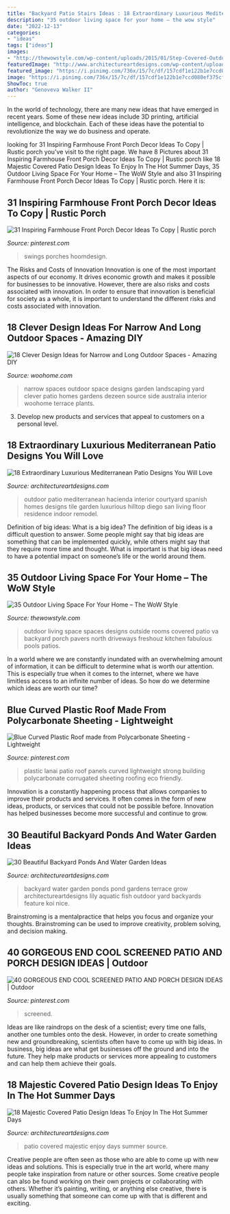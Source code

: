 ```yaml
---
title: "Backyard Patio Stairs Ideas : 18 Extraordinary Luxurious Mediterranean Patio Designs You Will Love"
description: "35 outdoor living space for your home – the wow style"
date: "2022-12-13"
categories:
- "ideas"
tags: ["ideas"]
images:
- "http://thewowstyle.com/wp-content/uploads/2015/01/Step-Covered-Outdoor-Living-Space.jpg"
featuredImage: "http://www.architectureartdesigns.com/wp-content/uploads/2013/04/Backyard-ArchitectureArtDesigns-28.jpg"
featured_image: "https://i.pinimg.com/736x/15/7c/df/157cdf1e122b1e7ccd080ef375cf3bf1.jpg"
image: "https://i.pinimg.com/736x/15/7c/df/157cdf1e122b1e7ccd080ef375cf3bf1.jpg"
ShowToc: true
author: "Genoveva Walker II"
---
```



In the world of technology, there are many new ideas that have emerged in recent years. Some of these new ideas include 3D printing, artificial intelligence, and blockchain. Each of these ideas have the potential to revolutionize the way we do business and operate.

	

		
looking for 31 Inspiring Farmhouse Front Porch Decor Ideas To Copy | Rustic porch you've visit to the right page. We have 8 Pictures about 31 Inspiring Farmhouse Front Porch Decor Ideas To Copy | Rustic porch like 18 Majestic Covered Patio Design Ideas To Enjoy In The Hot Summer Days, 35 Outdoor Living Space For Your Home – The WoW Style and also 31 Inspiring Farmhouse Front Porch Decor Ideas To Copy | Rustic porch. Here it is:
		
    
## 31 Inspiring Farmhouse Front Porch Decor Ideas To Copy | Rustic Porch

<img loading=lazy src="https://i.pinimg.com/736x/15/7c/df/157cdf1e122b1e7ccd080ef375cf3bf1.jpg" onerror="this.onerror=null;this.src='https://tse4.mm.bing.net/th?id=OIP.kUR_KRjb4MbSYKVDzAE7bQHaLH&amp;pid=15.1';" alt="31 Inspiring Farmhouse Front Porch Decor Ideas To Copy | Rustic porch">

_Source: pinterest.com_

>swings porches hoomdesign. 

	

The Risks and Costs of Innovation
Innovation is one of the most important aspects of our economy. It drives economic growth and makes it possible for businesses to be innovative. However, there are also risks and costs associated with innovation. In order to ensure that innovation is beneficial for society as a whole, it is important to understand the different risks and costs associated with innovation.

    
## 18 Clever Design Ideas For Narrow And Long Outdoor Spaces - Amazing DIY

<img loading=lazy src="http://www.woohome.com/wp-content/uploads/2015/03/narrow-space-designs-woohome-18.jpg" onerror="this.onerror=null;this.src='https://tse1.mm.bing.net/th?id=OIP.PjdJzRPvTU0llO0Z56503wHaLH&amp;pid=15.1';" alt="18 Clever Design Ideas for Narrow and Long Outdoor Spaces - Amazing DIY">

_Source: woohome.com_

>narrow spaces outdoor space designs garden landscaping yard clever patio homes gardens dezeen source side australia interior woohome terrace plants. 

	

3. Develop new products and services that appeal to customers on a personal level.

    
## 18 Extraordinary Luxurious Mediterranean Patio Designs You Will Love

<img loading=lazy src="https://www.architectureartdesigns.com/wp-content/uploads/2015/03/18-Extraordinary-Luxurious-Mediterranean-Patio-Designs-You-Will-Love-17-630x930.jpg" onerror="this.onerror=null;this.src='https://tse4.mm.bing.net/th?id=OIP.wWmJqb4LYaFKADz9Hc3H8wHaK7&amp;pid=15.1';" alt="18 Extraordinary Luxurious Mediterranean Patio Designs You Will Love">

_Source: architectureartdesigns.com_

>outdoor patio mediterranean hacienda interior courtyard spanish homes designs tile garden luxurious hilltop diego san living floor residence indoor remodel. 

	

Definition of big ideas: What is a big idea?
The definition of big ideas is a difficult question to answer. Some people might say that big ideas are something that can be implemented quickly, while others might say that they require more time and thought. What is important is that big ideas need to have a potential impact on someone’s life or the world around them.

    
## 35 Outdoor Living Space For Your Home – The WoW Style

<img loading=lazy src="http://thewowstyle.com/wp-content/uploads/2015/01/Step-Covered-Outdoor-Living-Space.jpg" onerror="this.onerror=null;this.src='https://tse2.mm.bing.net/th?id=OIP.51ZeJXSqao0WBjpT-922gAHaFj&amp;pid=15.1';" alt="35 Outdoor Living Space For Your Home – The WoW Style">

_Source: thewowstyle.com_

>outdoor living space spaces designs outside rooms covered patio va backyard porch pavers north driveways freshouz kitchen fabulous pools patios. 

	

In a world where we are constantly inundated with an overwhelming amount of information, it can be difficult to determine what is worth our attention. This is especially true when it comes to the internet, where we have limitless access to an infinite number of ideas. So how do we determine which ideas are worth our time?

    
## Blue Curved Plastic Roof Made From Polycarbonate Sheeting - Lightweight

<img loading=lazy src="https://i.pinimg.com/736x/1a/46/1b/1a461b525be9199816f63a5ddcf7fc87--lanai-patio-los-cabos.jpg" onerror="this.onerror=null;this.src='https://tse1.mm.bing.net/th?id=OIP.nt3kIa3wj89OXgZVANP_zAHaLK&amp;pid=15.1';" alt="Blue Curved Plastic Roof made from Polycarbonate Sheeting - Lightweight">

_Source: pinterest.com_

>plastic lanai patio roof panels curved lightweight strong building polycarbonate corrugated sheeting roofing eco friendly. 

	

Innovation is a constantly happening process that allows companies to improve their products and services. It often comes in the form of new ideas, products, or services that could not be possible before. Innovation has helped businesses become more successful and continue to grow.

    
## 30 Beautiful Backyard Ponds And Water Garden Ideas

<img loading=lazy src="http://www.architectureartdesigns.com/wp-content/uploads/2013/04/Backyard-ArchitectureArtDesigns-28.jpg" onerror="this.onerror=null;this.src='https://tse1.mm.bing.net/th?id=OIP.y-M27K5KNthjwuwB-IoL-QHaJQ&amp;pid=15.1';" alt="30 Beautiful Backyard Ponds And Water Garden Ideas">

_Source: architectureartdesigns.com_

>backyard water garden ponds pond gardens terrace grow architectureartdesigns lily aquatic fish outdoor yard backyards feature koi nice. 

	

Brainstroming is a mentalpractice that helps you focus and organize your thoughts. Brainstroming can be used to improve creativity, problem solving, and decision making.

    
## 40 GORGEOUS END COOL SCREENED PATIO AND PORCH DESIGN IDEAS | Outdoor

<img loading=lazy src="https://i.pinimg.com/736x/1f/b6/69/1fb6699afbb882046c0ede9200f232d1.jpg" onerror="this.onerror=null;this.src='https://tse3.mm.bing.net/th?id=OIP.LOMXU11KdfIyjLN3IDNS0QHaLH&amp;pid=15.1';" alt="40 GORGEOUS END COOL SCREENED PATIO AND PORCH DESIGN IDEAS | Outdoor">

_Source: pinterest.com_

>screened. 

	

Ideas are like raindrops on the desk of a scientist; every time one falls, another one tumbles onto the desk. However, in order to create something new and groundbreaking, scientists often have to come up with big ideas. In business, big ideas are what get businesses off the ground and into the future. They help make products or services more appealing to customers and can help them achieve their goals.

    
## 18 Majestic Covered Patio Design Ideas To Enjoy In The Hot Summer Days

<img loading=lazy src="https://www.architectureartdesigns.com/wp-content/uploads/2015/04/245.jpg" onerror="this.onerror=null;this.src='https://tse2.mm.bing.net/th?id=OIP.bnvKc0EmWw_6SK7HlLWCJQAAAA&amp;pid=15.1';" alt="18 Majestic Covered Patio Design Ideas To Enjoy In The Hot Summer Days">

_Source: architectureartdesigns.com_

>patio covered majestic enjoy days summer source. 

	

Creative people are often seen as those who are able to come up with new ideas and solutions. This is especially true in the art world, where many people take inspiration from nature or other sources. Some creative people can also be found working on their own projects or collaborating with others. Whether it’s painting, writing, or anything else creative, there is usually something that someone can come up with that is different and exciting.

